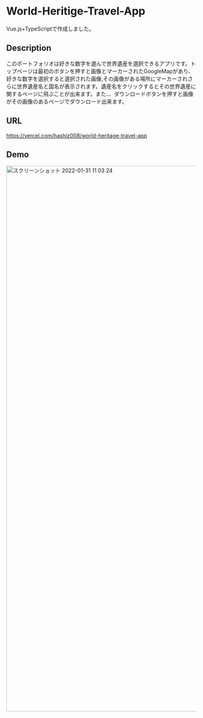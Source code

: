 # World-Heritige-Travel-App
Vue.js+TypeScriptで作成しました。
## Description
このポートフォリオは好きな数字を選んで世界遺産を選択できるアプリです。トップページは最初のボタンを押すと画像とマーカーされたGoogleMapがあり、好きな数字を選択すると選択された画像,その画像がある場所にマーカーされさらに世界遺産名と国名が表示されます。遺産名をクリックするとその世界遺産に関するページに飛ぶことが出来ます。また、、ダウンロードボタンを押すと画像がその画像のあるページでダウンロード出来ます。
## URL
https://vercel.com/hashiz008/world-heritage-travel-app
## Demo
<img width="1440" alt="スクリーンショット 2022-01-31 11 03 24" src="https://user-images.githubusercontent.com/63139730/151729634-dcf2449f-3736-4f7b-be0d-be4a12bd360e.png">

